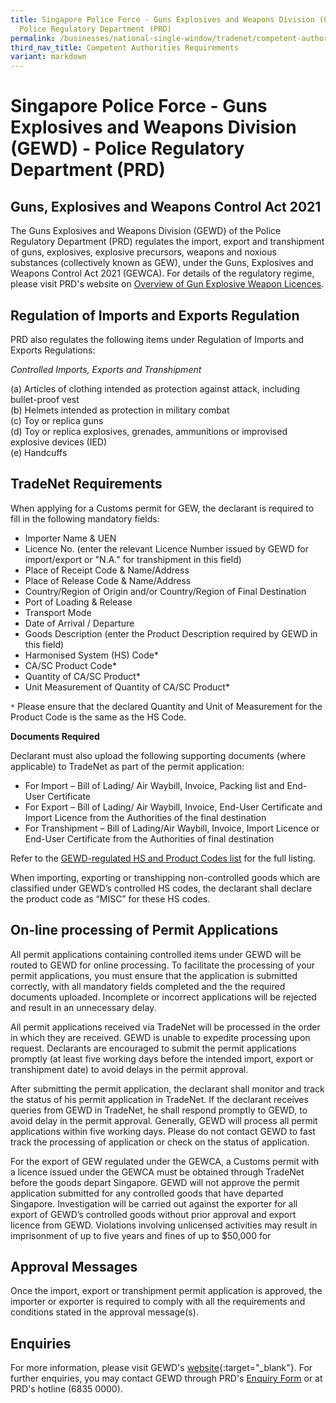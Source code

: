 ```yaml
---
title: Singapore Police Force - Guns Explosives and Weapons Division (GEWD) -
  Police Regulatory Department (PRD)
permalink: /businesses/national-single-window/tradenet/competent-authorities-requirements/spf-guns-explosives-and-weapons/
third_nav_title: Competent Authorities Requirements
variant: markdown
---
```

# Singapore Police Force - Guns Explosives and Weapons Division (GEWD) - Police Regulatory Department (PRD)

## Guns, Explosives and Weapons Control Act 2021

The Guns Explosives and Weapons Division (GEWD) of the Police Regulatory Department (PRD) regulates the import, export and transhipment of guns, explosives, explosive precursors, weapons and noxious substances (collectively known as GEW), under the Guns, Explosives and Weapons Control Act 2021 (GEWCA). For details of the regulatory regime, please visit PRD's website on [Overview of Gun Explosive Weapon Licences](https://www.police.gov.sg/e-Services/Police-Licences/Overview-of-Gun-Explosive-Weapon-Licences).

## Regulation of Imports and Exports Regulation

PRD also regulates the following items under Regulation of Imports and Exports Regulations:


*Controlled Imports, Exports and Transhipment*

(a) Articles of clothing intended as protection against attack, including bullet-proof vest  
(b) Helmets intended as protection in military combat  
(c) Toy or replica guns  
(d) Toy or replica explosives, grenades, ammunitions or improvised explosive devices (IED)  
(e) Handcuffs

## TradeNet Requirements

When applying for a Customs permit for GEW, the declarant is required to fill in the following mandatory fields:

-   Importer Name & UEN
-   Licence No. (enter the relevant Licence Number issued by GEWD for import/export or "N.A." for transhipment in this field)
-   Place of Receipt Code & Name/Address
-   Place of Release Code & Name/Address
-   Country/Region of Origin and/or Country/Region of Final Destination
-   Port of Loading & Release
-   Transport Mode
-   Date of Arrival / Departure
-   Goods Description (enter the Product Description required by GEWD in this field)
-   Harmonised System (HS) Code*
-   CA/SC Product Code*
-   Quantity of CA/SC Product*
-   Unit Measurement of Quantity of CA/SC Product*

`*` Please ensure that the declared Quantity and Unit of Measurement for the Product Code is the same as the HS Code.

**Documents Required**

Declarant must also upload the following supporting documents (where applicable) to TradeNet as part of the permit application:

-   For Import – Bill of Lading/ Air Waybill, Invoice, Packing list and End-User Certificate
-   For Export – Bill of Lading/ Air Waybill, Invoice, End-User Certificate and Import Licence from the Authorities of the final destination
-   For Transhipment – Bill of Lading/Air Waybill, Invoice, Import Licence or End-User Certificate from the Authorities of final destination

Refer to the [GEWD-regulated HS and Product Codes list](https://www.tradenet.gov.sg/tradenet/portlets/search/searchHSCA/searchInitHSCA.do) for the full listing.

When importing, exporting or transhipping non-controlled goods which are classified under GEWD’s controlled HS codes, the declarant shall declare the product code as “MISC” for these HS codes.

## On-line processing of Permit Applications

All permit applications containing controlled items under GEWD will be routed to GEWD for online processing. To facilitate the processing of your permit applications, you must ensure that the application is submitted correctly, with all mandatory fields completed and the the required documents uploaded. Incomplete or incorrect applications will be rejected and result in an unnecessary delay.

All permit applications received via TradeNet will be processed in the order in which they are received. GEWD is unable to expedite processing upon request. Declarants are encouraged to submit the permit applications promptly (at least five working days before the intended import, export or transhipment date) to avoid delays in the permit approval.

After submitting the permit application, the declarant shall monitor and track the status of his permit application in TradeNet. If the declarant receives queries from GEWD in TradeNet, he shall respond promptly to GEWD, to avoid delay in the permit approval. Generally, GEWD will process all permit applications within five working days. Please do not contact GEWD to fast track the processing of application or check on the status of application.

For the export of GEW regulated under the GEWCA, a Customs permit with a licence issued under the GEWCA must be obtained through TradeNet before the goods depart Singapore. GEWD will not approve the permit application submitted for any controlled goods that have departed Singapore. Investigation will be carried out against the exporter for all export of GEWD’s controlled goods without prior approval and export licence from GEWD. Violations involving unlicensed activities may result in imprisonment of up to five years and fines of up to $50,000 for

## Approval Messages

Once the import, export or transhipment permit application is approved, the importer or exporter is required to comply with all the requirements and conditions stated in the approval message(s).

## Enquiries

For more information, please visit GEWD's  [website](https://www.police.gov.sg/e-services){:target="_blank"}. For further enquiries, you may contact GEWD through PRD's [Enquiry Form](https://www.go.gov.sg/spf-prd) or at PRD's hotline (6835 0000).